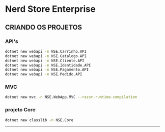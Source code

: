 # Nerd Store Enterprise

## CRIANDO OS PROJETOS 

### API's
```bash
dotnet new webapi -n NSE.Carrinho.API
dotnet new webapi -n NSE.Catalogo.API
dotnet new webapi -n NSE.Cliente.API
dotnet new webapi -n NSE.Identidade.API 
dotnet new webapi -n NSE.Pagamento.API
dotnet new webapi -n NSE.Pedido.API
```
### MVC
```bash
dotnet new mvc -n NSE.WebApp.MVC --razor-runtime-compilation 
```
### projeto Core
```bash
dotnet new classlib -n NSE.Core  
```
--------------------------------------------------------------------------------